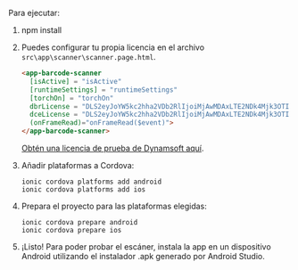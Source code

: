 Para ejecutar:

1. npm install

2. Puedes configurar tu propia licencia en el archivo `src\app\scanner\scanner.page.html`.

   ```html
   <app-barcode-scanner
     [isActive] = "isActive"
     [runtimeSettings] = "runtimeSettings"
     [torchOn] = "torchOn"
     dbrLicense = "DLS2eyJoYW5kc2hha2VDb2RlIjoiMjAwMDAxLTE2NDk4Mjk3OTI2MzUiLCJvcmdhbml6YXRpb25JRCI6IjIwMDAwMSIsInNlc3Npb25QYXNzd29yZCI6IndTcGR6Vm05WDJrcEQ5YUoifQ=="
     dceLicense = "DLS2eyJoYW5kc2hha2VDb2RlIjoiMjAwMDAxLTE2NDk4Mjk3OTI2MzUiLCJvcmdhbml6YXRpb25JRCI6IjIwMDAwMSIsInNlc3Npb25QYXNzd29yZCI6IndTcGR6Vm05WDJrcEQ5YUoifQ=="
     (onFrameRead)="onFrameRead($event)">
   </app-barcode-scanner>
   ```
   
   [Obtén una licencia de prueba de Dynamsoft aquí](https://www.dynamsoft.com/customer/license/trialLicense/?product=dbr).

3. Añadir plataformas a Cordova: 

   ```
   ionic cordova platforms add android
   ionic cordova platforms add ios
   ```
   
4. Prepara el proyecto para las plataformas elegidas:

   ```
   ionic cordova prepare android
   ionic cordova prepare ios
   ```
   
5. ¡Listo! Para poder probar el escáner, instala la app en un dispositivo Android utilizando el instalador .apk generado por Android Studio.

